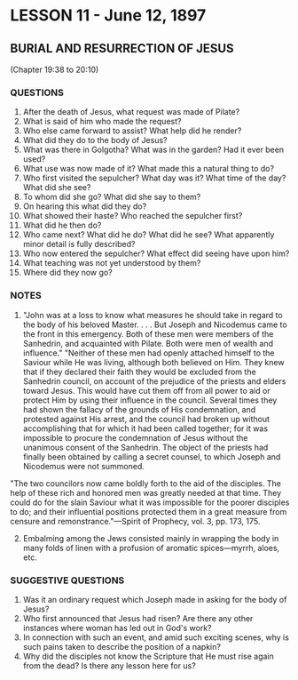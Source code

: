 # LESSON 11 - June 12, 1897
## BURIAL AND RESURRECTION OF JESUS
(Chapter 19:38 to 20:10)

### QUESTIONS

1. After the death of Jesus, what request was made of Pilate?
2. What is said of him who made the request?
3. Who else came forward to assist? What help did he render?
4. What did they do to the body of Jesus?
5. What was there in Golgotha? What was in the garden? Had it ever been used?
6. What use was now made of it? What made this a natural thing to do?
7. Who first visited the sepulcher? What day was it? What time of the day? What did she see?
8. To whom did she go? What did she say to them?
9. On hearing this what did they do?
10. What showed their haste? Who reached the sepulcher first?
11. What did he then do?
12. Who came next? What did he do? What did he see? What apparently minor detail is fully described?
13. Who now entered the sepulcher? What effect did seeing have upon him?
14. What teaching was not yet understood by them?
15. Where did they now go?

### NOTES

1. "John was at a loss to know what measures he should take in regard to the body of his beloved Master. . . . But Joseph and Nicodemus came to the front in this emergency. Both of these men were members of the Sanhedrin, and acquainted with Pilate. Both were men of wealth and influence." "Neither of these men had openly attached himself to the Saviour while He was living, although both believed on Him. They knew that if they declared their faith they would be excluded from the Sanhedrin council, on account of the prejudice of the priests and elders toward Jesus. This would have cut them off from all power to aid or protect Him by using their influence in the council. Several times they had shown the fallacy of the grounds of His condemnation, and protested against His arrest, and the council had broken up without accomplishing that for which it had been called together; for it was impossible to procure the condemnation of Jesus without the unanimous consent of the Sanhedrin. The object of the priests had finally been obtained by calling a secret counsel, to which Joseph and Nicodemus were not summoned.

"The two councilors now came boldly forth to the aid of the disciples. The help of these rich and honored men was greatly needed at that time. They could do for the slain Saviour what it was impossible for the poorer disciples to do; and their influential positions protected them in a great measure from censure and remonstrance."—Spirit of Prophecy, vol. 3, pp. 173, 175.

2. Embalming among the Jews consisted mainly in wrapping the body in many folds of linen with a profusion of aromatic spices—myrrh, aloes, etc.

### SUGGESTIVE QUESTIONS

1. Was it an ordinary request which Joseph made in asking for the body of Jesus?
2. Who first announced that Jesus had risen? Are there any other instances where woman has led out in God's work?
3. In connection with such an event, and amid such exciting scenes, why is such pains taken to describe the position of a napkin?
4. Why did the disciples not know the Scripture that He must rise again from the dead? Is there any lesson here for us?